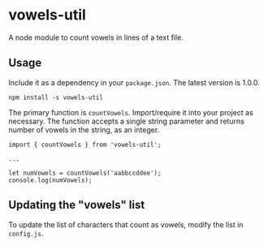 # vowels-util

A node module to count vowels in lines of a text file. 

## Usage
Include it as a dependency in your `package.json`.  The latest version is 1.0.0. 

```
npm install -s vowels-util
```


The primary function is `countVowels`. Import/require it into your project as 
necessary.  The function accepts a single string parameter and returns number 
of vowels in the string, as an integer. 

```
import { countVowels } from 'vowels-util';

...

let numVowels = countVowels('aabbccddee');
console.log(numVowels);
```


## Updating the "vowels" list

To update the list of characters that count as vowels, 
modify the list in `config.js`. 